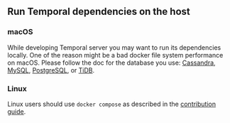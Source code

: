 ## Run Temporal dependencies on the host

### macOS
While developing Temporal server you may want to run its dependencies locally. One of the reason might be
a bad docker file system performance on macOS. Please follow the doc for the database you use:
[Cassandra](macos/cassandra.md), [MySQL](macos/mysql.md), [PostgreSQL](macos/postgresql.md), or [TiDB](macos/tidb.md).

### Linux
Linux users should use `docker compose` as described in the [contribution guide](../../CONTRIBUTING.md). 